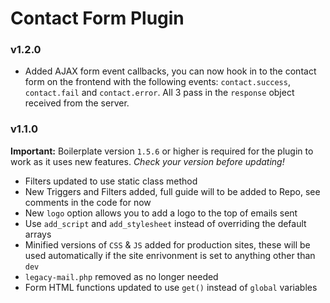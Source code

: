 # Contact Form Plugin

### v1.2.0

- Added AJAX form event callbacks, you can now hook in to the contact form on the frontend with the following events: `contact.success`, `contact.fail` and `contact.error`. All 3 pass in the `response` object received from the server.

### v1.1.0

__Important:__ Boilerplate version `1.5.6` or higher is required for the plugin to work as it uses new features. _Check your version before updating!_

- Filters updated to use static class method
- New Triggers and Filters added, full guide will to be added to Repo, see comments in the code for now
- New `logo` option allows you to add a logo to the top of emails sent
- Use `add_script` and `add_stylesheet` instead of overriding the default arrays
- Minified versions of `CSS` & `JS` added for production sites, these will be used automatically if the site enrivonment is set to anything other than `dev`
- `legacy-mail.php` removed as no longer needed
- Form HTML functions updated to use `get()` instead of `global` variables
